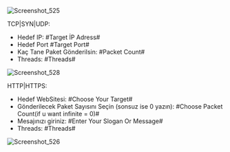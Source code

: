 ![Screenshot_525](https://github.com/user-attachments/assets/e61db874-5373-4d9a-956c-295aa3f4ed9d)




TCP|SYN|UDP:
 - Hedef IP: #Target İP Adress#
 - Hedef Port #Target Port#
 - Kaç Tane Paket Gönderilsin: #Packet Count#
 - Threads: #Threads#

![Screenshot_528](https://github.com/user-attachments/assets/e4419870-4891-47c6-b9da-531e52cc3383)




HTTP|HTTPS:
 - Hedef WebSitesi: #Choose Your Target#
 - Gönderilecek Paket Sayısını Seçin (sonsuz ise 0 yazın): #Choose Packet Count(if u want infinite = 0)#
 - Mesajınızı giriniz: #Enter Your Slogan Or Message#
 - Threads: #Threads#

![Screenshot_526](https://github.com/user-attachments/assets/8d73d9d2-7564-43c6-997d-06b130bced3d)


